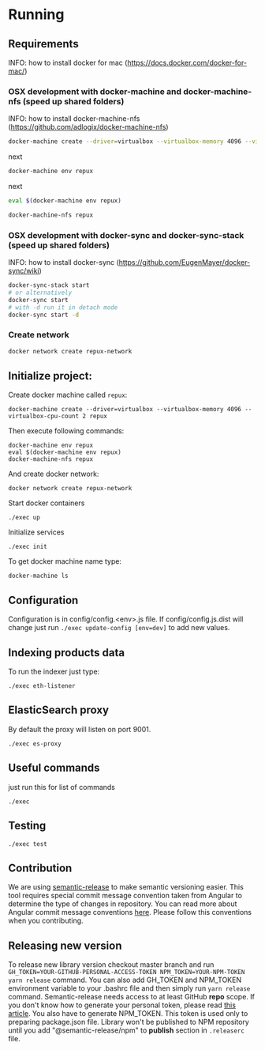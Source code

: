 # Running

## Requirements
INFO: how to install docker for mac (https://docs.docker.com/docker-for-mac/)

### OSX development with docker-machine and docker-machine-nfs (speed up shared folders)

INFO: how to install docker-machine-nfs (https://github.com/adlogix/docker-machine-nfs)

```sh
docker-machine create --driver=virtualbox --virtualbox-memory 4096 --virtualbox-cpu-count 2 repux
```
next

```sh
docker-machine env repux
```
next

```sh
eval $(docker-machine env repux)
```

```sh
docker-machine-nfs repux
```

### OSX development with docker-sync and docker-sync-stack (speed up shared folders)

INFO: how to install docker-sync (https://github.com/EugenMayer/docker-sync/wiki)

```bash
docker-sync-stack start
# or alternatively
docker-sync start
# with -d run it in detach mode
docker-sync start -d
```

### Create network
```sh
docker network create repux-network
```

## Initialize project:

Create docker machine called `repux`:

    docker-machine create --driver=virtualbox --virtualbox-memory 4096 --virtualbox-cpu-count 2 repux

Then execute following commands:

    docker-machine env repux
    eval $(docker-machine env repux)
    docker-machine-nfs repux
    
And create docker network:

    docker network create repux-network    

Start docker containers
```
./exec up
```

Initialize services
```
./exec init
```

To get docker machine name type:
```
docker-machine ls
```

## Configuration

Configuration is in config/config.\<env\>.js file.
If config/config.js.dist will change just run `./exec update-config [env=dev]` to add new values.

## Indexing products data

To run the indexer just type:
```
./exec eth-listener
```

## ElasticSearch proxy

By default the proxy will listen on port 9001.
```
./exec es-proxy
```

## Useful commands

just run this for list of commands
```
./exec
```

## Testing

```
./exec test
```

## Contribution
We are using [semantic-release](https://github.com/semantic-release/semantic-release) to make semantic versioning easier.
This tool requires special commit message convention taken from Angular to determine the type of changes in repository.
You can read more about Angular commit message conventions [here](https://github.com/angular/angular.js/blob/master/DEVELOPERS.md#-git-commit-guidelines).
Please follow this conventions when you contributing.

## Releasing new version
To release new library version checkout master branch and run `GH_TOKEN=YOUR-GITHUB-PERSONAL-ACCESS-TOKEN NPM_TOKEN=YOUR-NPM-TOKEN yarn release` command.
You can also add GH_TOKEN and NPM_TOKEN environment variable to your .bashrc file and then simply run `yarn release` command.
Semantic-release needs access to at least GitHub **repo** scope. If you don't know how to generate your personal token, please read
[this article](https://help.github.com/articles/creating-a-personal-access-token-for-the-command-line/). You also have to generate NPM_TOKEN. This
token is used only to preparing package.json file. Library won't be published to NPM repository until you add "@semantic-release/npm" to **publish** section
in `.releaserc` file.

